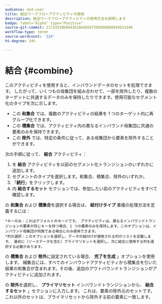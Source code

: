 ```yaml
---
audience: end-user
title: 結合ワークフローアクティビティの使用
description: 結合ワークフローアクティビティの使用方法を説明します
badge: label="Alpha" type="Positive"
source-git-commit: 2172d159b9d43b18ebb56f5bbbb806884db14346
workflow-type: tm+mt
source-wordcount: '324'
ht-degree: 34%

---
```



# 結合 {#combine}

このアクティビティを使用すると、インバウンドデータのセットを処理できます。 したがって、いくつもの母集団を組み合わせて、一部を除外したり、複数のターゲットに共通するデータのみを保持したりできます。使用可能なセグメント化のタイプを次に示します。

<!--
The **Combine** activity can be placed after any other activity, but not at the beginning of the workflow. Any activity can be placed after the **Combine**.
-->

* この **和集合** では、複数のアクティビティの結果を 1 つのターゲット内に再グループ化できます。
* この **積集合** では、アクティビティ内の異なるインバウンド母集団に共通の要素のみを保持できます。
* この **除外** では、特定の条件に従って、ある母集団から要素を除外することができます。

次の手順に従って、 **結合** アクティビティ：

1. を **結合** アクティビティを以前のセグメント化トランジションのいずれかに追加します。
1. セグメントのタイプを選択します。和集合、積集合、除外のいずれか。
1. 「**続行**」をクリックします。
1. 内 **結合するセット** セクションでは、参加したい前のアクティビティをすべて確認します。

の **和集合** および **積集合**&#x200B;を選択する場合は、 **紐付けタイプ** 重複の処理方法を定義するには：

    *キーのみ：これはデフォルトのモードです。 アクティビティは、異なるインバウンドトランジションの要素が同じキーを持つ場合、1 つの要素のみを保持します。このオプションは、インバウンド母集団が同質である場合にのみ使用できます。
    *列の選択：このオプションを選択し、データの紐付けが適用される列のリストを定義します。 最初に（ソースデータを含む）プライマリセットを選択し、次に結合に使用する列を選択する必要があります。

の **積集合** および **除外**&#x200B;に設定されている場合、 **完了を生成** 」オプションを使用します。 補集合には、すべてのインバウンドアクティビティから積集合を引いた結果の和集合が含まれます。その後、追加のアウトバウンドトランジションがアクティビティに追加されます。

の **除外**&#x200B;を選択し、 **プライマリセット** インバウンドトランジションから、 **結合するセット** 」セクションに入力します。 これは、要素の除外元のセットです。これ以外のセットは、プライマリセットから除外する前の要素に一致します。
